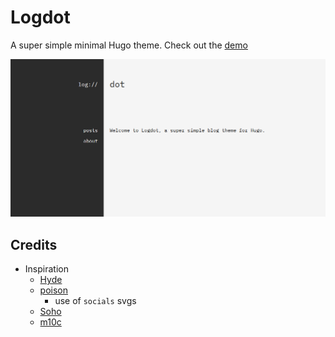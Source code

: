 # Logdot

A super simple minimal Hugo theme. Check out the [demo](https://log.riley.work/demo)

![Logdot screenshot](./static/img/how-to-install-hugo-configure-logdot-1.png)


## Credits
- Inspiration
    - [Hyde](https://github.com/spf13/hyde)
    - [poison](https://github.com/lukeorth/poison)
        - use of `socials` svgs
    - [Soho](https://github.com/alexandrevicenzi/soho)
    - [m10c](https://github.com/vaga/hugo-theme-m10c)
